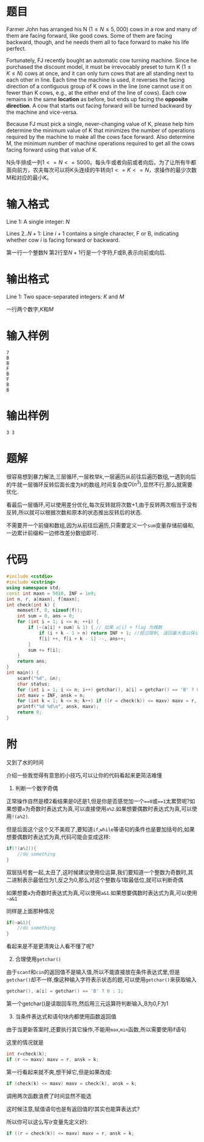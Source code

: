 # 题目
Farmer John has arranged his N $(1 ≤ N ≤ 5,000)$ cows in a row and many of them are facing forward, like good cows. Some of them are facing backward, though, and he needs them all to face forward to make his life perfect.

Fortunately, FJ recently bought an automatic cow turning machine. Since he purchased the discount model, it must be irrevocably preset to turn K $(1 ≤ K ≤ N)$ cows at once, and it can only turn cows that are all standing next to each other in line. Each time the machine is used, it reverses the facing direction of a contiguous group of K cows in the line (one cannot use it on fewer than K cows, e.g., at the either end of the line of cows). Each cow remains in the same **location** as before, but ends up facing the **opposite direction**. A cow that starts out facing forward will be turned backward by the machine and vice-versa.

Because FJ must pick a single, never-changing value of K, please help him determine the minimum value of K that minimizes the number of operations required by the machine to make all the cows face forward. Also determine M, the minimum number of machine operations required to get all the cows facing forward using that value of K.

N头牛排成一列$1<=N<=5000$。每头牛或者向前或者向后。为了让所有牛都 面向前方，农夫每次可以将K头连续的牛转向$1<=K<=N$，求操作的最少次数M和对应的最小K。

# 输入格式

Line 1: A single integer: $N$

Lines $2..N+1$: Line $i+1$ contains a single character, F or B, indicating whether cow $i$ is facing forward or backward.

第一行一个整数N
第2行至$N+1$行是一个字符,F或B,表示向前或向后.

# 输出格式

Line 1: Two space-separated integers: $K$ and $M$

一行两个数字,$K$和$M$

# 输入样例

```
7
B
B
F
B
F
B
B
```
# 输出样例

```
3 3
```

# 题解

很容易想到暴力解法,三层循环,一层枚举$k$,一层遍历从前往后遍历数组,一遇到向后的牛就一层循环反转后面长度为k的数组,时间复杂度$O(n^3)$,显然不行,那么就需要优化.

看最后一层循环,可以使用差分优化,每次反转就将次数+1,由于反转两次相当于没有反转,所以就可以根据次数和原本的状态推出反转后的状态.

不需要开一个前缀和数组,因为从前往后遍历,只需要定义一个`sum`变量存储前缀和,一边累计前缀和一边修改差分数组即可.



# 代码

```cpp
#include <cstdio>
#include <cstring>
using namespace std;
const int maxn = 5010, INF = 1e9;
int n, r, a[maxn], f[maxn];
int check(int k) {
    memset(f, 0, sizeof(f));
    int sum = 0, ans = 0;
    for (int i = 1; i <= n; ++i) {
        if (~(a[i] + sum) & 1) { // 如果 a[i] + flag 为偶数
            if (i + k - 1 > n) return INF + 1; //超过限制, 返回最大值以保证答案不更新
            f[i] ++, f[i + k - 1] --, ans++;
        }
        sum += f[i];
    }
    return ans;
}
int main() {
    scanf("%d", &n);
    char status;
    for (int i = 1; i <= n; i++) getchar(), a[i] = getchar() == 'B' ? 0 : 1;
    int maxv = INF, ansk = n;
    for (int k = 1; k <= n; k++) if ((r = check(k)) <= maxv) maxv = r, ansk = k;
    printf("%d %d\n", ansk, maxv);
    return 0;
}
```

# 附

<span class="heimu">又到了水的时间</span>

介绍一些我觉得有意思的小技巧,可以让你的代码看起来更简洁<span class="heimu">难懂</span>

1. 判断一个数字奇偶

正常操作自然是模2看结果是0还是1,但是你是否感觉加一个`==0`或`==1`太累赘呢?如果想要`a`为奇数时表达式为真,可以直接使用`a%2`.如果想要偶数时表达式为真,可以使用`!(a%2)`.

但是后面这个这个又不美观了,要知道`if`,`while`等语句的条件也是要加括号的,如果想要偶数时表达式为真,代码可能会变成这样:

```cpp
if(!(a%2)){
    //do something
}
```
双层括号套一起,太丑了,这时候建议使用位运算,我们要知道一个整数为奇数时,其二进制表示最低位为1,反之为0,那么对这个整数与1取最低位,就可以判断奇偶

如果想要`a`为奇数时表达式为真,可以使用`a&1`.如果想要偶数时表达式为真,可以使用`~a&1`

同样是上面那种情况

```cpp
if(~a&1){
    //do something
}
```

看起来是不是更清爽<span class="heimu">让人看不懂</span>了呢?

2. 合理使用`getchar()`

由于`scanf`和`cin`的返回值不是输入值,所以不能直接放在条件表达式里,但是`getchar()`却不一样,像这种输入字符表示状态的题,可以使用`getchar()`来获取输入

```cpp
getchar(), a[i] = getchar() == 'B' ? 0 : 1;
```

第一个getchar()是读取回车符,然后用三元运算符判断输入,B为0,F为1

3. 当条件表达式和语句块内都使用函数返回值

由于当更新答案时,还要执行其它操作,不能用`max`,`min`函数,所以需要使用if语句

这里的情况就是

```cpp
int r=check(k);
if (r <= maxv) maxv = r, ansk = k;
```
第一行看起来就不爽,想干掉它,但是如果改成:

```cpp
if (check(k) <= maxv) maxv = check(k), ansk = k;
```
调用两次函数浪费了时间显然不能选

这时候注意,赋值语句也是有返回值的!其实也能算表达式?

所以你可以这么写(r变量先定义好):
```cpp
if ((r = check(k)) <= maxv) maxv = r, ansk = k;
```
